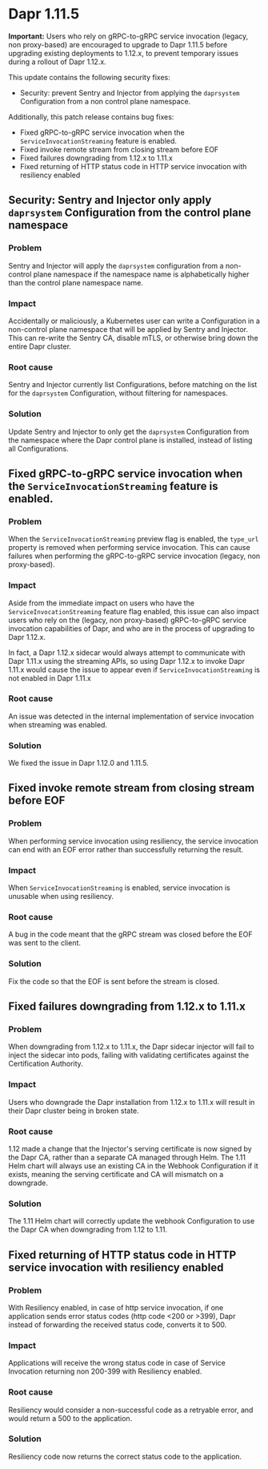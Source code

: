 # Dapr 1.11.5

**Important:** Users who rely on gRPC-to-gRPC service invocation (legacy, non proxy-based) are encouraged to upgrade to Dapr 1.11.5 before upgrading existing deployments to 1.12.x, to prevent temporary issues during a rollout of Dapr 1.12.x.

This update contains the following security fixes:

- Security: prevent Sentry and Injector from applying the `daprsystem` Configuration from a non control plane namespace.

Additionally, this patch release contains bug fixes:

- Fixed gRPC-to-gRPC service invocation when the `ServiceInvocationStreaming` feature is enabled.
- Fixed invoke remote stream from closing stream before EOF
- Fixed failures downgrading from 1.12.x to 1.11.x
- Fixed returning of HTTP status code in HTTP service invocation with resiliency enabled

## Security: Sentry and Injector only apply `daprsystem` Configuration from the control plane namespace

### Problem

Sentry and Injector will apply the `daprsystem` configuration from a non-control plane namespace if the namespace name is alphabetically higher than the control plane namespace name.

### Impact

Accidentally or maliciously, a Kubernetes user can write a Configuration in a non-control plane namespace that will be applied by Sentry and Injector.
This can re-write the Sentry CA, disable mTLS, or otherwise bring down the entire Dapr cluster.

### Root cause

Sentry and Injector currently list Configurations, before matching on the list for the `daprsystem` Configuration, without filtering for namespaces.

### Solution

Update Sentry and Injector to only get the `daprsystem` Configuration from the namespace where the Dapr control plane is installed, instead of listing all Configurations.

## Fixed gRPC-to-gRPC service invocation when the `ServiceInvocationStreaming` feature is enabled.

### Problem

When the `ServiceInvocationStreaming` preview flag is enabled, the `type_url` property is removed when performing service invocation. This can cause failures when performing the  gRPC-to-gRPC service invocation (legacy, non proxy-based).

### Impact

Aside from the immediate impact on users who have the `ServiceInvocationStreaming` feature flag enabled, this issue can also impact users who rely on the (legacy, non proxy-based) gRPC-to-gRPC service invocation capabilities of Dapr, and who are in the process of upgrading to Dapr 1.12.x.

In fact, a Dapr 1.12.x sidecar would always attempt to communicate with Dapr 1.11.x using the streaming APIs, so using Dapr 1.12.x to invoke Dapr 1.11.x would cause the issue to appear even if `ServiceInvocationStreaming` is not enabled in Dapr 1.11.x

### Root cause

An issue was detected in the internal implementation of service invocation when streaming was enabled.

### Solution

We fixed the issue in Dapr 1.12.0 and 1.11.5.

## Fixed invoke remote stream from closing stream before EOF

### Problem

When performing service invocation using resiliency, the service invocation can end with an EOF error rather than successfully returning the result.

### Impact

When `ServiceInvocationStreaming` is enabled, service invocation is unusable when using resiliency.

### Root cause

A bug in the code meant that the gRPC stream was closed before the EOF was sent to the client.

### Solution

Fix the code so that the EOF is sent before the stream is closed.

## Fixed failures downgrading from 1.12.x to 1.11.x

### Problem

When downgrading from 1.12.x to 1.11.x, the Dapr sidecar injector will fail to inject the sidecar into pods, failing with validating certificates against the Certification Authority.

### Impact

Users who downgrade the Dapr installation from 1.12.x to 1.11.x will result in their Dapr cluster being in broken state.

### Root cause

1.12 made a change that the Injector's serving certificate is now signed by the Dapr CA, rather than a separate CA managed through Helm.
The 1.11 Helm chart will always use an existing CA in the Webhook Configuration if it exists, meaning the serving certificate and CA will mismatch on a downgrade.

### Solution

The 1.11 Helm chart will correctly update the webhook Configuration to use the Dapr CA when downgrading from 1.12 to 1.11.

## Fixed returning of HTTP status code in HTTP service invocation with resiliency enabled

### Problem

With Resiliency enabled, in case of http service invocation, if one application sends error status codes (http code <200 or >399), Dapr instead of forwarding the received status code, converts it to 500.

### Impact

Applications will receive the wrong status code in case of Service Invocation returning non 200-399 with Resiliency enabled.

### Root cause

Resiliency would consider a non-successful code as a retryable error, and would return a 500 to the application.

### Solution

Resiliency code now returns the correct status code to the application.
